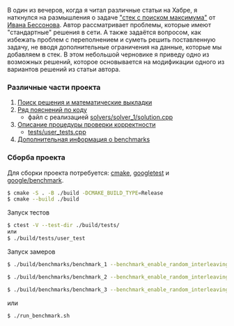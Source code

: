 В один из вечеров, когда я читал различные статьи на Хабре, я наткнулся на размышления о задаче ["стек с поиском максимума"](https://habr.com/ru/articles/843596/) от [Ивана Бессонова](https://habr.com/ru/users/ibessonov/). Автор рассматривает проблемы, которые имеют "стандартные" решения в сети. А также задаётся вопросом, как избежать проблем с переполнением и суметь решить поставленную задачу, не вводя дополнительные ограничения на данные, которые мы добавляем в стек. В этом небольшой черновике я приведу одно из возможных решений, которое основывается на модификации одного из вариантов решений из статьи автора.  

### Различные части проекта

1. [Поиск решения и математические выкладки](doc/info.md)
2. [Ряд пояснений по коду](doc/code.md)
    - файл с реализацией [solvers/solver_1/solution.cpp](solvers/solver_1/solution.cpp)
3. [Описание процедуры проверки корректности](doc/tests.md)
    - [tests/user_tests.cpp](tests/user_tests.cpp)
4. [Дополнительная информация о benchmarks](doc/benchmarks.md)

### Сборба проекта

Для сборки проекта потребуется: [cmake](https://cmake.org/), [googletest](https://github.com/google/googletest) и [google/benchmark](https://github.com/google/benchmark).

```bash
$ cmake -S . -B ./build -DCMAKE_BUILD_TYPE=Release
$ cmake --build ./build
```

Запуск тестов
```bash
$ ctest -V --test-dir ./build/tests/
или
$ ./build/tests/user_test
```

Запуск замеров
```bash
$ ./build/benchmarks/benchmark_1 --benchmark_enable_random_interleaving=true  --benchmark_repetitions=25 > ./results/benchmark_1.txt 2>&1

$ ./build/benchmarks/benchmark_2 --benchmark_enable_random_interleaving=true --benchmark_repetitions=25  > ./results/benchmark_2.txt 2>&1

$ ./build/benchmarks/benchmark_3 --benchmark_enable_random_interleaving=true --benchmark_repetitions=10  > ./results/benchmark_3.txt 2>&1
```
или
```bash
$ ./run_benchmark.sh
```
